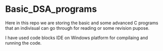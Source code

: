 # Basic_DSA_programs

Here in this repo we are storing the basic  and some advanced C programs that an indivisual can go through for reading or some 
revision pupose.

I have used code blocks IDE on Windows platform for compilaing and running the code.


